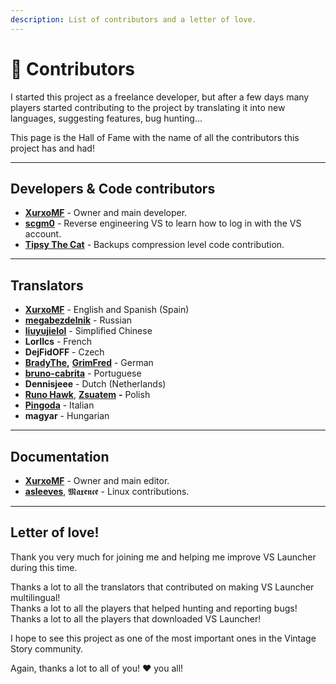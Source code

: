 ```yaml
---
description: List of contributors and a letter of love.
---
```


# 👤 Contributors

I started this project as a freelance developer, but after a few days many players started contributing to the project by translating it into new languages, suggesting features, bug hunting...

This page is the Hall of Fame with the name of all the contributors this project has and had!

***

## Developers & Code contributors

* [**XurxoMF**](https://github.com/XurxoMF) - Owner and main developer.
* [**scgm0**](https://github.com/scgm0) - Reverse engineering VS to learn how to log in with the VS account.
* [**Tipsy The Cat**](https://github.com/TipsyTheCat) - Backups compression level code contribution.

***

## Translators

* [**XurxoMF**](https://github.com/XurxoMF) - English and Spanish (Spain)
* [**megabezdelnik**](https://github.com/megabezdelnik) - Russian
* [**liuyujielol**](https://github.com/liuyujielol) - Simplified Chinese
* **LorIlcs** - French
* **DejFidOFF** - Czech
* [**BradyThe**](https://github.com/BradyThe)**,** [**GrimFred**](https://github.com/GrimFred) - German
* [**bruno-cabrita**](https://github.com/bruno-cabrita) - Portuguese
* **Dennisjeee** - Dutch (Netherlands)
* [**Runo Hawk**](https://github.com/RunoHawk), [**Zsuatem**](https://github.com/zsuatem) **-** Polish
* [**Pingoda**](https://github.com/Pingoda) - Italian
* **magyar** - Hungarian

***

## Documentation

* [**XurxoMF**](https://github.com/XurxoMF) - Owner and main editor.
* [**asleeves**](https://github.com/asleeves), 𝕸𝖆𝖝𝖊𝖓𝖈𝖊 - Linux contributions.

***

## Letter of love!

Thank you very much for joining me and helping me improve VS Launcher during this time.

Thanks a lot to all the translators that contributed on making VS Launcher multilingual!\
Thanks a lot to all the players that helped hunting and reporting bugs!\
Thanks a lot to all the players that downloaded VS Launcher!

I hope to see this project as one of the most important ones in the Vintage Story community.

Again, thanks a lot to all of you! ❤️ you all!
